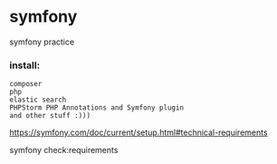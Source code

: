 # symfony
symfony practice

### install:
	composer
	php
	elastic search
	PHPStorm PHP Annotations and Symfony plugin
	and other stuff :)))

https://symfony.com/doc/current/setup.html#technical-requirements

symfony check:requirements
